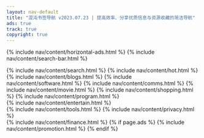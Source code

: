 ```yaml
---
layout: nav-default
title: "混沌书签导航 v2023.07.23 | 提高效率、分享优质信息与资源收藏的简洁导航"
ads: true
track: true
copyright: true
---
```


{% include nav/content/horizontal-ads.html %}
{% include nav/content/search-bar.html %}
<div class="nav-content">
    {% include nav/content/search.html %}
    {% include nav/content/hot.html %}
    {% include nav/content/blogs.html %}
    {% include nav/content/software.html %}
    {% include nav/content/comms.html %}
    {% include nav/content/movie.html %}
    {% include nav/content/shopping.html %}
    {% include nav/content/program.html %}
</div>
{% include nav/content/entertain.html %}
<div class="nav-content">
    {% include nav/content/tools.html %}
    {% include nav/content/privacy.html %}
</div>
{% include nav/content/finance.html %}
{% if page.ads %}
{% include nav/content/promotion.html %}
{% endif %}


